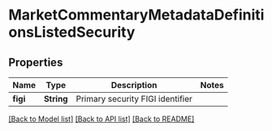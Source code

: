 # MarketCommentaryMetadataDefinitionsListedSecurity

## Properties

Name | Type | Description | Notes
------------ | ------------- | ------------- | -------------
**figi** | **String** | Primary security FIGI identifier | 

[[Back to Model list]](../README.md#documentation-for-models) [[Back to API list]](../README.md#documentation-for-api-endpoints) [[Back to README]](../README.md)


